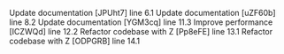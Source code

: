 Update documentation [JPUht7] line 6.1
Update documentation [uZF60b] line 8.2
Update documentation [YGM3cq] line 11.3
Improve performance [ICZWQd] line 12.2
Refactor codebase with Z [Pp8eFE] line 13.1
Refactor codebase with Z [ODPGRB] line 14.1
